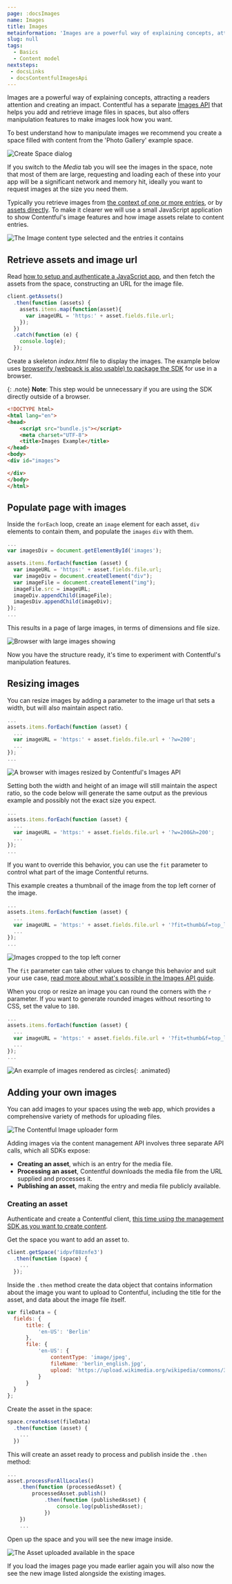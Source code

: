 ```yaml
---
page: :docsImages
name: Images
title: Images
metainformation: 'Images are a powerful way of explaining concepts, attracting a readers attention and creating an impact. Contentful has a separate Images API that helps you add and retrieve image files in spaces, but also offers manipulation features to make images look how you want.'
slug: null
tags:
  - Basics
  - Content model
nextsteps:
 - docsLinks
 - docsContentfulImagesApi
---
```


Images are a powerful way of explaining concepts, attracting a readers attention and creating an impact. Contentful has a separate [Images API](/developers/docs/references/images-api/) that helps you add and retrieve image files in spaces, but also offers manipulation features to make images look how you want.

To best understand how to manipulate images we recommend you create a space filled with content from the 'Photo Gallery' example space.

![Create Space dialog](https://images.contentful.com/tz3n7fnw4ujc/5NvRrRmt9uW8aOUWIKSYui/c4172d774e25fc8a9608bc97c9fc6d5e/354BFE0A-179E-4B65-BFEA-91BA174E4269.png_dl_1)

If you switch to the _Media_ tab you will see the images in the space, note that most of them are large, requesting and loading each of these into your app will be a significant network and memory hit, ideally you want to request images at the size you need them.

Typically you retrieve images from [the context of one or more entries](/developers/docs/references/content-delivery-api/#/reference/links), or by [assets directly](/developers/docs/references/content-delivery-api/#/reference/assets). To make it clearer we will use a small JavaScript application to show Contentful's image features and how image assets relate to content entries.

![The Image content type selected and the entries it contains](https://images.contentful.com/tz3n7fnw4ujc/6ylJFXN3lSMeYiCIOqoIyK/272fc1628bb5e4959d22352d7a2a71b4/E8084960-8F4B-47CB-AA90-29D49A655DFD.png_dl_1)

## Retrieve assets and image url

Read [how to setup and authenticate a JavaScript app](/developers/docs/javascript/tutorials/using-js-cda-sdk/), and then fetch the assets from the space, constructing an URL for the image file.

~~~javascript
client.getAssets()
  .then(function (assets) {
    assets.items.map(function(asset){
      var imageURL = 'https:' + asset.fields.file.url;
    });
  })
  .catch(function (e) {
    console.log(e);
  });
~~~

Create a skeleton _index.html_ file to display the images. The example below uses [browserify (webpack is also usable) to package the SDK](/developers/docs/javascript/tutorials/using-js-cda-sdk/#in-a-browser) for use in a browser.

{: .note}
**Note**: This step would be unnecessary if you are using the SDK directly outside of a browser.

~~~html
<!DOCTYPE html>
<html lang="en">
<head>
    <script src="bundle.js"></script>
    <meta charset="UTF-8">
    <title>Images Example</title>
</head>
<body>
<div id="images">

</div>
</body>
</html>
~~~

## Populate page with images

Inside the `forEach` loop, create an `image` element for each asset, `div` elements to contain them, and populate the `images` `div` with them.

~~~javascript
...
var imagesDiv = document.getElementById('images');

assets.items.forEach(function (asset) {
  var imageURL = 'https:' + asset.fields.file.url;
  var imageDiv = document.createElement("div");
  var imageFile = document.createElement("img");
  imageFile.src = imageURL;
  imageDiv.appendChild(imageFile);
  imagesDiv.appendChild(imageDiv);
});
...
~~~

This results in a page of large images, in terms of dimensions and file size.

![Browser with large images showing](https://images.contentful.com/tz3n7fnw4ujc/Et4A7sGSsgOW00k84IgGg/110db601f41b0d564829fb590f34deb6/4AD6920B-8243-4A2B-B200-10F6CE338328.png_dl_1)

Now you have the structure ready, it's time to experiment with Contentful's manipulation features.

## Resizing images

You can resize images by adding a parameter to the image url that sets a width, but will also maintain aspect ratio.

~~~javascript
...
assets.items.forEach(function (asset) {
  ...
  var imageURL = 'https:' + asset.fields.file.url + '?w=200';
  ...
});
...
~~~

![A browser with images resized by Contentful's Images API](https://images.contentful.com/tz3n7fnw4ujc/1oErqsRy44USwg886aOs60/8687ab5b2d2fc21675b4782247e5e427/BB35A865-8CE0-4DEC-86AA-2130CB001C03.png_dl_1)

Setting both the width and height of an image will still maintain the aspect ratio, so the code below will generate the same output as the previous example and possibly not the exact size you expect.

~~~javascript
...
assets.items.forEach(function (asset) {
  ...
  var imageURL = 'https:' + asset.fields.file.url + '?w=200&h=200';
  ...
});
...
~~~

If you want to override this behavior, you can use the `fit` parameter to control what part of the image Contentful returns.

This example creates a thumbnail of the image from the top left corner of the image.

~~~javascript
...
assets.items.forEach(function (asset) {
  ...
  var imageURL = 'https:' + asset.fields.file.url + '?fit=thumb&f=top_left&h=200&w=200';
  ...
});
...
~~~

![Images cropped to the top left corner](https://images.contentful.com/tz3n7fnw4ujc/4lZOBjlfSUCew4iKESKUWg/719aa6e1fdfc82cab02f5f2fd69dabb7/E5451651-380D-4C70-8B8F-CD5300AF620D.png_dl_1)

The `fit` parameter can take other values to change this behavior and suit your use case, [read more about what's possible in the Images API guide](/developers/docs/references/images-api/#/reference/resizing-&-cropping).

When you crop or resize an image you can round the corners with the `r` parameter. If you want to generate rounded images without resorting to CSS, set the value to `180`.

~~~javascript
...
assets.items.forEach(function (asset) {
  ...
  var imageURL = 'https:' + asset.fields.file.url + '?fit=thumb&f=top_left&h=200&w=200&r=180';
  ...
});
...
~~~

![An example of images rendered as circles](https://images.contentful.com/tz3n7fnw4ujc/IYjocRckSIWAuuqs6eKkO/255e197cd0a97d7df6917321ebce4b1a/21EF3CC9-3783-490B-B3F0-2C33E0A7CC4F.png_dl_1){: .animated}

## Adding your own images

You can add images to your spaces using the web app, which provides a comprehensive variety of methods for uploading files.

![The Contentful Image uploader form](https://images.contentful.com/tz3n7fnw4ujc/4aiM6qazlK6eKYcUESUeQO/80bbf85d469549cd369b7c014340f0ea/5AAF25BB-64F1-4274-BDB4-C76734C270AA.png_dl_1)

Adding images via the content management API involves three separate API calls, which all SDKs expose:

- **Creating an asset**, which is an entry for the media file.
- **Processing an asset**, Contentful downloads the media file from the URL supplied and processes it.
- **Publishing an asset**, making the entry and media file publicly available.

### Creating an asset

Authenticate and create a Contentful client, [this time using the management SDK as you want to create content](https://github.com/contentful/contentful-management.js).

Get the space you want to add an asset to.

~~~javascript
client.getSpace('idpvf88znfe3')
  .then(function (space) {
    ...
  });
~~~

Inside the `.then` method create the data object that contains information about the image you want to upload to Contentful, including the title for the asset, and data about the image file itself.

~~~javascript
var fileData = {
  fields: {
      title: {
          'en-US': 'Berlin'
      },
      file: {
          'en-US': {
              contentType: 'image/jpeg',
              fileName: 'berlin_english.jpg',
              upload: 'https://upload.wikimedia.org/wikipedia/commons/3/3b/Siegessaeule_Aussicht_10-13_img4_Tiergarten.jpg'
          }
      }
  }
};
~~~

Create the asset in the space:

~~~javascript
space.createAsset(fileData)
  .then(function (asset) {
    ...
  })
~~~

This will create an asset ready to process and publish inside the `.then` method:

~~~javascript
...
asset.processForAllLocales()
    .then(function (processedAsset) {
        processedAsset.publish()
            .then(function (publishedAsset) {
                console.log(publishedAsset);
            })
    })
    ...
~~~

Open up the space and you will see the new image inside.

![The Asset uploaded available in the space](https://images.contentful.com/tz3n7fnw4ujc/5WQd6ttXzyKKIig44kqUu4/1facf73658fe4bbe145d79394244e991/E6E90F1A-0D5E-4049-B7C6-67D8C3116E16.png_dl_1)

If you load the images page you made earlier again you will also now the see the new image listed alongside the existing images.
